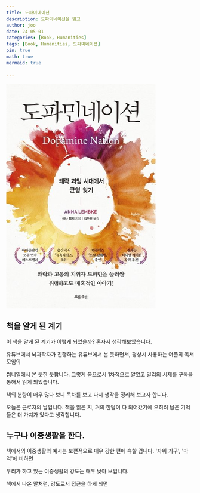```yaml
---
title: 도파미네이션
description: 도파미네이션을 읽고
author: joo
date: 24-05-01
categories: [Book, Humanities]
tags: [Book, Humanities, 도파미네이션]
pin: true
math: true
mermaid: true

---
```

![](2024-05-01-15-25-28.png)

## 책을 알게 된 계기
이 책을 알게 된 계기가 어떻게 되었을까? 혼자서 생각해보았습니다.

유튜브에서 뇌과학자가 진행하는 유튜브에서 본 듯하면서, 평상시 사용하는 어플의 독서 모임의 

썸네일에서 본 듯한 듯합니다. 그렇게 봄으로서 1차적으로 알았고 밀리의 서제를 구독을 통해서 읽게 되었습니다.

책의 분량이 매우 많다 보니 목차를 보고 다시 생각을 정리해 보고자 합니다.

오늘은 근로자의 날입니다. 책을 읽은 지, 거의 한달이 다 되어갔기에 오히려 남은 기억들은 더 가치가 있다고 생각합니다.

## 누구나 이중생활을 한다.

책에서의 이중생활의 예시는 보편적으로 매우 강한 편에 속할 겁니다. '자위 기구', '마약'에 비하면

우리가 하고 있는 이중생활의 강도는 매우 낮아 보입니다.

책에서 나온 말처럼, 강도로서 접근을 하게 되면 